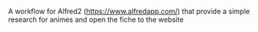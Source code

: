 A workflow for Alfred2 (https://www.alfredapp.com/) that provide a simple research for animes and open the fiche to the website
